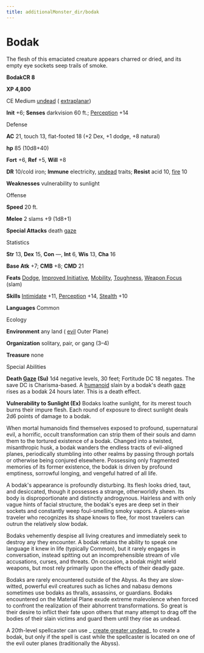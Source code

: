 ```yaml
---
title: additionalMonster_dir/bodak
---
```

# Bodak

The flesh of this emaciated creature appears charred or dried, and its empty eye sockets seep trails of smoke.

**BodakCR 8**

**XP 4,800**

CE Medium [undead](monsters/creatureTypes#_undead) ( [extraplanar](monster_dir/creatureTypes#_extraplanar-subtype))

**Init** +6; **Senses** darkvision 60 ft.; [Perception](additionalMonsters/../skill_dir/perception#_perception) +14

Defense

**AC** 21, touch 13, flat-footed 18 (+2 Dex, +1 dodge, +8 natural)

**hp** 85 (10d8+40)

**Fort** +6, **Ref** +5, **Will** +8

**DR** 10/cold iron; **Immune** electricity, [undead](monster_dir/creatureTypes#_undead) traits; **Resist** acid 10, [fire](monsters/creatureTypes#_fire-subtype) 10

**Weaknesses** vulnerability to sunlight

Offense

**Speed** 20 ft.

**Melee** 2 slams +9 (1d8+1)

**Special Attacks** death [gaze](monster_dir/universalMonsterRules#_gaze)

Statistics

**Str** 13, **Dex** 15, **Con** —, **Int** 6, **Wis** 13, **Cha** 16

**Base Atk** +7; **CMB** +8; **CMD** 21

**Feats** [Dodge](additionalMonsters/../feats#_dodge), [Improved Initiative](additionalMonster_dir/../feats#_improved-initiative), [Mobility](additionalMonster_dir/../feats#_mobility), [Toughness](additionalMonster_dir/../feats#_toughness), [Weapon Focus](additionalMonster_dir/../feats#_weapon-focus) (slam)

**Skills** [Intimidate](additionalMonster_dir/../skill_dir/intimidate#_intimidate) +11, [Perception](additionalMonsters/../skill_dir/perception#_perception) +14, [Stealth](additionalMonsters/../skill_dir/stealth#_stealth) +10

**Languages** Common

Ecology

**Environment** any land ( [evil](monsters/creatureTypes#_evil-subtype) Outer Plane)

**Organization** solitary, pair, or gang (3–4)

**Treasure** none

Special Abilities

**Death [Gaze](monster_dir/universalMonsterRules#_gaze) (Su)** 1d4 negative levels, 30 feet; Fortitude DC 18 negates. The save DC is Charisma-based. A [humanoid](monsters/creatureTypes#_humanoid) slain by a bodak's death [gaze](monster_dir/universalMonsterRules#_gaze) rises as a bodak 24 hours later. This is a death effect.

**Vulnerability to Sunlight (Ex)** Bodaks loathe sunlight, for its merest touch burns their impure flesh. Each round of exposure to direct sunlight deals 2d6 points of damage to a bodak.

When mortal humanoids find themselves exposed to profound, supernatural evil, a horrific, occult transformation can strip them of their souls and damn them to the tortured existence of a bodak. Changed into a twisted, misanthropic husk, a bodak wanders the endless tracts of evil-aligned planes, periodically stumbling into other realms by passing through portals or otherwise being conjured elsewhere. Possessing only fragmented memories of its former existence, the bodak is driven by profound emptiness, sorrowful longing, and vengeful hatred of all life.

A bodak's appearance is profoundly disturbing. Its flesh looks dried, taut, and desiccated, though it possesses a strange, otherworldly sheen. Its body is disproportionate and distinctly androgynous. Hairless and with only vague hints of facial structure, the bodak's eyes are deep set in their sockets and constantly weep foul-smelling smoky vapors. A planes-wise traveler who recognizes its shape knows to flee, for most travelers can outrun the relatively slow bodak.

Bodaks vehemently despise all living creatures and immediately seek to destroy any they encounter. A bodak retains the ability to speak one language it knew in life (typically Common), but it rarely engages in conversation, instead spitting out an incomprehensible stream of vile accusations, curses, and threats. On occasion, a bodak might wield weapons, but most rely primarily upon the effects of their deadly gaze.

Bodaks are rarely encountered outside of the Abyss. As they are slow-witted, powerful evil creatures such as liches and nabasu demons sometimes use bodaks as thralls, assassins, or guardians. Bodaks encountered on the Material Plane exude extreme malevolence when forced to confront the realization of their abhorrent transformations. So great is their desire to inflict their fate upon others that many attempt to drag off the bodies of their slain victims and guard them until they rise as undead.

A 20th-level spellcaster can use _ [create greater undead](additionalMonsters/../spell_dir/createGreaterUndead#_create-greater-undead)_ to create a bodak, but only if the spell is cast while the spellcaster is located on one of the evil outer planes (traditionally the Abyss).

